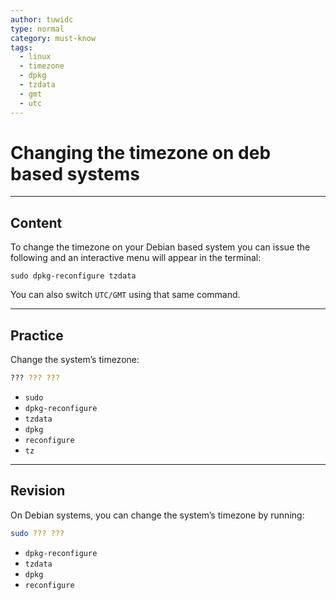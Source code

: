 ```yaml
---
author: tuwidc
type: normal
category: must-know
tags:
  - linux
  - timezone
  - dpkg
  - tzdata
  - gmt
  - utc
---
```


# Changing the timezone on deb based systems


---

## Content

To change the timezone on your Debian based system you can issue the following and an interactive menu will appear in the terminal:

```plain-text
sudo dpkg-reconfigure tzdata
```

You can also switch `UTC/GMT` using that same command.


---

## Practice

Change the system’s timezone:

```bash
??? ??? ???
```

- `sudo`
- `dpkg-reconfigure`
- `tzdata`
- `dpkg`
- `reconfigure`
- `tz`


---

## Revision

On Debian systems, you can change the system’s timezone by running:

```bash
sudo ??? ???
```

- `dpkg-reconfigure`
- `tzdata`
- `dpkg`
- `reconfigure`
